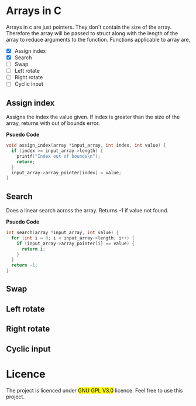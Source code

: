 # Arrays in C
Arrays in c are just pointers. They don't contain the size of the array. Therefore the array will be passed to struct along with the length of the array to reduce arguments
to the function. Functions applicable to array are,

- [x] Assign index
- [x] Search
- [ ] Swap
- [ ] Left rotate
- [ ] Right rotate
- [ ] Cyclic input
## Assign index
Assigns the index the value given. If index is greater than the size of the array, returns with out of bounds error.

__Psuedo Code__
```c
void assign_index(array *input_array, int index, int value) {
  if (index >= input_array->length) {
    printf("Index out of bounds\n");
    return;
  }
  input_array->array_pointer[index] = value;
}
```
## Search
Does a linear search across the array. Returns -1 if value not found.

__Psuedo Code__
```c
int search(array *input_array, int value) {
  for (int i = 0; i < input_array->length; i++) {
    if (input_array->array_pointer[i] == value) {
      return i;
    }
  }
  return -1;
}
```
## Swap
## Left rotate
## Right rotate
## Cyclic input
# Licence
The project is licenced under <mark> GNU GPL V3.0</mark> licence. Feel free to use this project.
